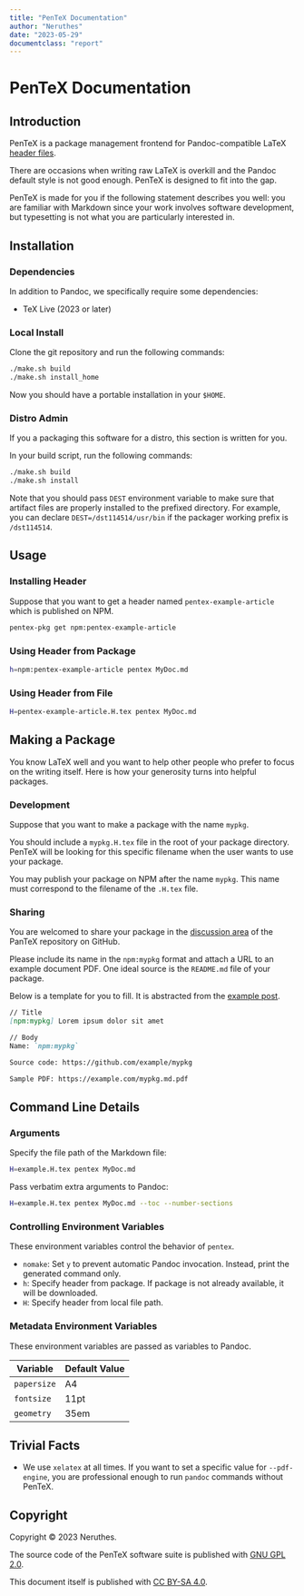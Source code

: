 ```yaml
---
title: "PenTeX Documentation"
author: "Neruthes"
date: "2023-05-29"
documentclass: "report"
---
```



# PenTeX Documentation


## Introduction

PenTeX is a package management frontend for Pandoc-compatible LaTeX [header files](https://pandoc.org/MANUAL.html#option--include-in-header).

There are occasions when writing raw LaTeX is overkill and the Pandoc default style is not good enough.
PenTeX is designed to fit into the gap.

PenTeX is made for you if the following statement describes you well:
you are familiar with Markdown since your work involves software development,
but typesetting is not what you are particularly interested in.







## Installation

### Dependencies

In addition to Pandoc, we specifically require some dependencies:

- TeX Live (2023 or later)

### Local Install

Clone the git repository and run the following commands:

```sh
./make.sh build
./make.sh install_home
```

Now you should have a portable installation in your `$HOME`.

### Distro Admin

If you a packaging this software for a distro,
this section is written for you.

In your build script, run the following commands:

```sh
./make.sh build
./make.sh install
```

Note that you should pass `DEST` environment variable to make sure that artifact files are properly installed
to the prefixed directory.
For example, you can declare `DEST=/dst114514/usr/bin` if the packager working prefix is `/dst114514`.







## Usage

### Installing Header

Suppose that you want to get a header named `pentex-example-article` which is published on NPM.

```sh
pentex-pkg get npm:pentex-example-article
```

### Using Header from Package

```sh
h=npm:pentex-example-article pentex MyDoc.md
```

### Using Header from File

```sh
H=pentex-example-article.H.tex pentex MyDoc.md
```





## Making a Package

You know LaTeX well and you want to help other people who prefer to focus on the writing itself.
Here is how your generosity turns into helpful packages.

### Development

Suppose that you want to make a package with the name `mypkg`.

You should include a `mypkg.H.tex` file in the root of your package directory.
PenTeX will be looking for this specific filename when the user wants to use your package.

You may publish your package on NPM after the name `mypkg`.
This name must correspond to the filename of the `.H.tex` file.

### Sharing

You are welcomed to share your package in the
[discussion area](https://github.com/neruthes/pentex/discussions/categories/show-and-tell)
of the PanTeX repository on GitHub.

Please include its name in the `npm:mypkg` format and
attach a URL to an example document PDF.
One ideal source is the `README.md` file of your package.

Below is a template for you to fill.
It is abstracted from the [example post](https://github.com/neruthes/pentex/discussions/2).

```markdown
// Title
[npm:mypkg] Lorem ipsum dolor sit amet

// Body
Name: `npm:mypkg`

Source code: https://github.com/example/mypkg

Sample PDF: https://example.com/mypkg.md.pdf
```







## Command Line Details

### Arguments

Specify the file path of the Markdown file:

```sh
H=example.H.tex pentex MyDoc.md
```

Pass verbatim extra arguments to Pandoc:

```sh
H=example.H.tex pentex MyDoc.md --toc --number-sections
```

### Controlling Environment Variables

These environment variables control the behavior of `pentex`.

- `nomake`: Set `y` to prevent automatic Pandoc invocation. Instead, print the generated command only.
- `h`: Specify header from package. If package is not already available, it will be downloaded.
- `H`: Specify header from local file path.

### Metadata Environment Variables

These environment variables are passed as variables to Pandoc.

| Variable    | Default Value |
| ----------- | ------------- |
| `papersize` | A4            |
| `fontsize`  | 11pt          |
| `geometry`  | 35em          |








## Trivial Facts

- We use `xelatex` at all times. If you want to set a specific value for `--pdf-engine`, you are professional enough to run `pandoc` commands without PenTeX.







## Copyright

Copyright &copy; 2023 Neruthes.

The source code of the PenTeX software suite is published with [GNU GPL 2.0](https://www.gnu.org/licenses/old-licenses/gpl-2.0.html).

This document itself is published with [CC BY-SA 4.0](https://creativecommons.org/licenses/by-sa/4.0/).
